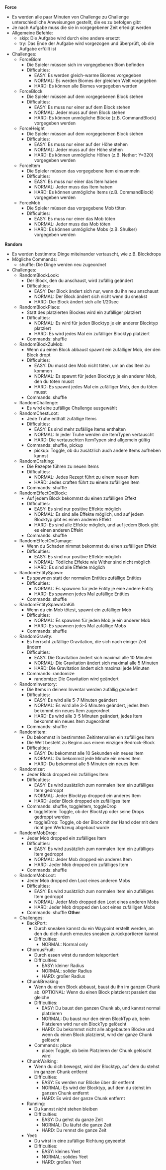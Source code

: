__Force__
- Es werden alle paar Minuten von Challenge zu Challenge unterschiedliche Anweisungen gestellt, die es zu befolgen gibt
- Je nach Aufgabe muss die sie in vorgegebener Zeit erledigt werden
- Allgemeine Befehle:
  - skip: Die Aufgabe wird durch eine andere ersetzt
  - try: Das Ende der Aufgabe wird vorgezogen und überprüft, ob die Aufgabe erfüllt ist
- Challenges:
  - ForceBiom
    - Die Spieler müssen sich im vorgegebenen Biom befinden
    - Difficulties:
      - EASY: Es werden gleich-warme Biomes vorgegeben
      - NORMAL: Es werden Biomes der gleichen Welt vorgegeben
      - HARD: Es können alle Biomes vorgegeben werden
  - ForceBlock
    - Die Spieler müssen auf dem vorgegebenen Block stehen
    - Difficulties:
      - EASY: Es muss nur einer auf dem Block stehen
      - NORMAL: Jeder muss auf dem Block stehen
      - HARD: Es können unmögliche Blöcke (z.B. CommandBlock) vorgegeben werden
  - ForceHeight
    - Die Spieler müssen auf dem vorgegebenen Block stehen
    - Difficulties:
      - EASY: Es muss nur einer auf der Höhe stehen
      - NORMAL: Jeder muss auf der Höhe stehen
      - HARD: Es können unmögliche Höhen (z.B. Nether: Y=320) vorgegeben werden
  - ForceItem
    - Die Spieler müssen das vorgegebene Item einsammeln
    - Difficulties:
      - EASY: Es muss nur einer das Item haben
      - NORMAL: Jeder muss das Item haben
      - HARD: Es können unmögliche Items (z.B. CommandBlock) vorgegeben werden
  - ForceMob
    - Die Spieler müssen das vorgegebene Mob töten
    - Difficulties:
      - EASY: Es muss nur einer das Mob töten
      - NORMAL: Jeder muss das Mob töten
      - HARD: Es können unmögliche Mobs (z.B. Shulker) vorgegeben werden

__Random__
- Es werden bestimmte Dinge miteinander vertauscht, wie z.B. Blockdrops
- Mögliche Commands:
  - shuffle: Die Dinge werden neu zugeordnet
- Challenges:
  - RandomBlockLook:
    - Der Block, den du anschaust, wird zufällig geändert
    - Difficulties:
      - EASY: Der Block ändert sich nur, wenn du ihn neu anschaust
      - NORMAL: Der Block ändert sich nicht wenn du sneakst
      - HARD: Der Block ändert sich alle 1/20sec
  - RandomBlockPlace:
    - Statt des platzierten Blockes wird ein zufälliger platziert
    - Difficulties:
      - NORMAL: Es wird für jeden Blocktyp je ein anderer Blocktyp platziert
      - HARD: Es wird jedes Mal ein zufälliger Blocktyp platziert
    - Commands: shuffle
  - RandomBlockZuMob:
    - Wenn du einen Block abbaust spawnt ein zufälliger Mob, der den Block dropt
    - Difficulties:
      - EASY: Du musst den Mob nicht töten, um an das Item zu kommen
      - NORMAL: Es spawnt für jeden Blocktyp je ein anderer Mob, den du töten musst
      - HARD: Es spawnt jedes Mal ein zufälliger Mob, den du töten musst
    - Commands: shuffle
  - RandomChallenge:
    - Es wird eine zufällige Challenge ausgewählt
  - RandomChestLoot:
    - Jede Truhe enthält zufällige Items
    - Difficulties:
      - EASY: Es sind mehr zufällige Items enthalten
      - NORMAL: In jeder Truhe werden die ItemTypen vertauscht
      - HARD: Die vertauschten ItemTypen sind allgemein gültig
    - Commands: shuffle, pickup
      - pickup: Toggle, ob du zusätzlich auch andere Items aufheben kannst
  - RandomCrafting:
    - Die Rezepte führen zu neuen Items
    - Difficulties:
      - NORMAL: Jedes Rezept führt zu einem neuen Item
      - HARD: Jedes craften führt zu einem zufälligen Item
    - Commands: shuffle
  - RandomEffectOnBlock:
    - Auf jedem Block bekommst du einen zufälligen Effekt
    - Difficulties:
      - EASY: Es sind nur positive Effekte möglich
      - NORMAL: Es sind alle Effekte möglich, und auf jedem Blocktyp gibt es einen anderen Effekt
      - HARD: Es sind alle Effekte möglich, und auf jedem Block gibt es einen anderen Effekt
    - Commands: shuffle
  - RandomEffectOnDamage:
    - Wenn du Schaden nimmst bekommst du einen zufälligen Effekt
    - Difficulties:
      - EASY: Es sind nur positive Effekte möglich
      - NORMAL: Tödliche Effekte wie Wither sind nicht möglich
      - HARD: Es sind alle Effekte möglich
  - RandomEntitySpawn:
    - Es spawnen statt der normalen Entities zufällige Entities
    - Difficulties:
      - NORMAL: Es spawnen für jede Entity je eine andere Entity
      - HARD: Es spawnen jedes Mal zufällige Entities
    - Commands: shuffle
  - RandomEntitySpawnOnKill:
    - Wenn du ein Mob tötest, spawnt ein zufälliger Mob
    - Difficulties:
      - NORMAL: Es spawnen für jeden Mob je ein anderer Mob
      - HARD: Es spawnen jedes Mal zufällige Mobs
    - Commands: shuffle
  - RandomGravity:
    - Es herrscht zufällige Gravitation, die sich nach einiger Zeit ändern
    - Difficulties:
      - EASY: Die Gravitation ändert sich maximal alle 10 Minuten
      - NORMAL: Die Gravitation ändert sich maximal alle 5 Minuten
      - HARD: Die Gravitation ändert sich maximal jede Minuten
    - Commands: randomize
      - randomize: Die Gravitation wird geändert
  - RandomInventory:
    - Die Items in deinem Inventar werden zufällig geändert
    - Difficulties:
      - EASY: Es wird alle 5-7 Minuten geändert
      - NORMAL: Es wird alle 3-5 Minuten geändert, jedes Item bekommt ein neues Item zugeordnet
      - HARD: Es wird alle 3-5 Minuten geändert, jedes Item bekommt ein neues Item zugeordnet
    - Commands: shuffle
  - RandomItem:
    - Du bekommst in bestimmten Zeitintervallen ein zufälliges Item
    - Die Welt besteht zu Beginn aus einem einzigen Bedrock-Block
    - Difficulties:
      - EASY: Du bekommst alle 10 Sekunden ein neues Item
      - NORMAL: Du bekommst jede Minute ein neues Item
      - HARD: Du bekommst alle 5 Minuten ein neues Item
  - Randomizer:
    - Jeder Block dropped ein zufälliges Item
    - Difficulties:
      - EASY: Es wird zusätzlich zum normalen Item ein zufälliges Item gedroppt
      - NORMAL: Jeder Blocktyp dropped ein anderes Item
      - HARD: Jeder Block dropped ein zufälliges Item
    - Commands: shuffle, toggleItem, toggleDrop
      - toggleItem: Toggle, ob der Blocktyp oder seine Drops gedroppt werden
      - toggleDrop: Toggle, ob der Block mit der Hand oder mit dem richtigen Werkzeug abgebaut wurde
  - RandomMobDrop:
    - Jeder Mob dropped ein zufälliges Item
    - Difficulties:
      - EASY: Es wird zusätzlich zum normalen Item ein zufälliges Item gedroppt
      - NORMAL: Jeder Mob dropped ein anderes Item
      - HARD: Jeder Mob dropped ein zufälliges Item
    - Commands: shuffle
  - RandomMobLoot:
    - Jeder Mob dropped den Loot eines anderen Mobs
    - Difficulties:
      - EASY: Es wird zusätzlich zum normalen Item ein zufälliges Item gedroppt
      - NORMAL: Jeder Mob dropped den Loot eines anderen Mobs
      - HARD: Jeder Mob dropped den Loot eines zufälligen Mobs
    - Commands: shuffle
__Other__
  - Challenges:
    - BackPort:
      - Durch sneaken kannst du ein Waypoint erstellt werden, an den du dich durch erneutes sneaken zurückportieren kannst
      - Difficulties:
        - NORMAL: Normal only
    - ChorousFruit:
      - Durch essen wirst du random teleportiert
      - Difficulties:
        - EASY: kleiner Radius
        - NORMAL: solider Radius
        - HARD: großer Radius
    - ChunkBreaking:
      - Wenn du einen Block abbaust, baust du ihn im ganzen Chunk ab. OPTIONAL: Wenn du einen Block platzierst passiert das gleiche
      - Difficulties:
        - EASY: Du baust den ganzen Chunk ab, und kannst normal platzieren 
        - NORMAL: Du baust nur den einen BlockTyp ab, beim Platzieren wird nur ein BlockTyp gelöscht
        - HARD: Du bekommst nicht alle abgebauten Blöcke und wenn du einen Block platzierst, wird der ganze Chunk gelöscht
      - Commands: place
        - place: Toggle, ob beim Platzieren der Chunk gelöscht wird
    - ChunkWalking:
      - Wenn du dich bewegst, wird der Blocktyp, auf dem du stehst im ganzen Chunk entfernt
      - Difficulties:
        - EASY: Es werden nur Blöcke über dir entfernt
        - NORMAL: Es wird der Blocktyp, auf dem du stehst im ganzen Chunk entfernt
        - HARD: Es wird der ganze Chunk entfernt
    - Running:
      - Du kannst nicht stehen bleiben
      - Difficulties:
        - EASY: Du gehst du ganze Zeit
        - NORMAL: Du läufst die ganze Zeit
        - HARD: Du rennst die ganze Zeit
    - Yeet:
      - Du wirst in eine zufällige Richtung geyeeetet
      - Difficulties:
        - EASY: kleines Yeet
        - NORMAL: solides Yeet
        - HARD: großes Yeet
